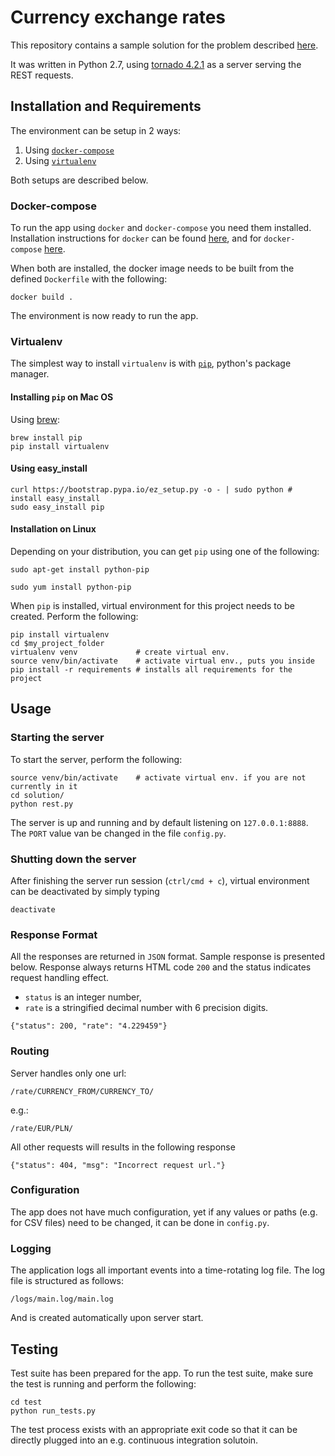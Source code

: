 # Currency exchange rates

This repository contains a sample solution for the problem described [here](https://github.com/haren/developer/tree/master/specification-3).

It was written in Python 2.7, using [tornado 4.2.1](http://www.tornadoweb.org/en/stable/) as a server serving the REST requests.

## Installation and Requirements
The environment can be setup in 2 ways:

1. Using [`docker-compose`](https://docs.docker.com/compose/)
2. Using [`virtualenv`](http://docs.python-guide.org/en/latest/dev/virtualenvs/)

Both setups are described below.

### Docker-compose

To run the app using `docker` and `docker-compose` you need them installed. Installation instructions for `docker` can be found [here](http://docs.docker.com/engine/installation/), and for `docker-compose` [here](https://docs.docker.com/compose/install/).

When both are installed, the docker image needs to be built from the defined `Dockerfile` with the following:
```
docker build .
```

The environment is now ready to run the app.

### Virtualenv

The simplest way to install `virtualenv` is with [`pip`](https://pypi.python.org/pypi/pip), python's package manager.

#### Installing `pip` on Mac OS
Using [brew](http://brew.sh/):
```
brew install pip
pip install virtualenv
```
#### Using easy_install
```
curl https://bootstrap.pypa.io/ez_setup.py -o - | sudo python # install easy_install
sudo easy_install pip
```

#### Installation on Linux
Depending on your distribution, you can get `pip` using one of the following:
```
sudo apt-get install python-pip

sudo yum install python-pip
```
When `pip` is installed, virtual environment for this project needs to be created. Perform the following:
```
pip install virtualenv
cd $my_project_folder
virtualenv venv             # create virtual env. 
source venv/bin/activate    # activate virtual env., puts you inside
pip install -r requirements # installs all requirements for the project
```

## Usage

### Starting the server

To start the server, perform the following:
```
source venv/bin/activate    # activate virtual env. if you are not currently in it
cd solution/
python rest.py
```

The server is up and running and by default listening on `127.0.0.1:8888`. The `PORT` value van be changed in the file `config.py`.

### Shutting down the server

After finishing the server run session (`ctrl/cmd + c`), virtual environment can be deactivated by simply typing
```
deactivate
```

### Response Format

All the responses are returned in `JSON` format. Sample response is presented below. Response always returns HTML code `200` and the status indicates request handling effect.

 - `status` is an integer number,
 - `rate` is a stringified decimal number with 6 precision digits.
```
{"status": 200, "rate": "4.229459"}
```

### Routing

Server handles only one url:
```
/rate/CURRENCY_FROM/CURRENCY_TO/
```
e.g.:
```
/rate/EUR/PLN/
```

All other requests will results in the following response

```
{"status": 404, "msg": "Incorrect request url."}
```

### Configuration

The app does not have much configuration, yet if any values or paths (e.g. for CSV files) need to be changed, it can be done in `config.py`.

### Logging

The application logs all important events into a time-rotating log file. The log file is structured as follows:
```
/logs/main.log/main.log
```
And is created automatically upon server start.

## Testing

Test suite has been prepared for the app. To run the test suite, make sure the test is running and perform the following:

```
cd test
python run_tests.py
```

The test process exists with an appropriate exit code so that it can be directly plugged into an e.g. continuous integration solutoin.
